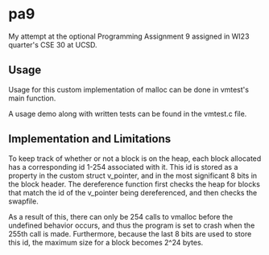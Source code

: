 # pa9

My attempt at the optional Programming Assignment 9 assigned in WI23 quarter's CSE 30 at UCSD.

## Usage
Usage for this custom implementation of malloc can be done in vmtest's main function.

A usage demo along with written tests can be found in the vmtest.c file.

## Implementation and Limitations
To keep track of whether or not a block is on the heap, each block allocated has a corresponding id 1-254 associated with it. This id is stored as a property in the custom struct v_pointer, and in the most significant 8 bits in the block header.
The dereference function first checks the heap for blocks that match the id of the v_pointer being dereferenced, and then checks the swapfile.

As a result of this, there can only be 254 calls to vmalloc before the undefined behavior occurs, and thus the program is set to crash when the 255th call is made.
Furthermore, because the last 8 bits are used to store this id, the maximum size for a block becomes 2^24 bytes. 
